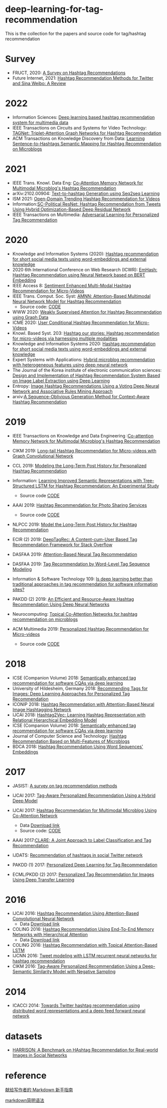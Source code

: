 # deep-learning-for-tag-recommendation
This is the collection for the papers and source code for tag/hashtag recommendation

# Survey

- FRUCT, 2020: [A Survey on Hashtag Recommendations](https://fruct.org/publications/acm27/files/Jai.pdf)
- Future Internet, 2021: [Hashtag Recommendation Methods for Twitter and Sina Weibo: A Review](https://www.mdpi.com/1999-5903/13/5/129/htm)

# 2022

- Information Sciences: [Deep learning based hashtag recommendation system for multimedia data](https://www.sciencedirect.com/science/article/pii/S0020025522008246?via%3Dihub)
- IEEE Transactions on Circuits and Systems for Video Technology: [TAGNet: Triplet-Attention Graph Networks for Hashtag Recommendation](https://ieeexplore.ieee.org/document/9409169)
- ACM Transactions on Knowledge Discovery from Data: [Learning Sentence-to-Hashtags Semantic Mapping for Hashtag Recommendation on Microblogs](https://dl.acm.org/doi/10.1145/3466876)

# 2021

- IEEE Trans. Knowl. Data Eng: [Co-Attention Memory Network for Multimodal Microblog's Hashtag Recommendation](https://ieeexplore.ieee.org/document/8784219/)
- arXiv:2102.00904: [Text-to-hashtag Generation using Seq2seq Learning](https://arxiv.org/abs/2102.00904)
- ISM 2021: [Open-Domain Trending Hashtag Recommendation for Videos](https://ieeexplore.ieee.org/document/9666058/)
- Information:[SC-Political ResNet: Hashtag Recommendation from Tweets Using Hybrid Optimization-Based Deep Residual Network](https://www.mdpi.com/2078-2489/12/10/389)
- IEEE Transactions on Multimedia: [Adversarial Learning for Personalized Tag Recommendation](https://ieeexplore.ieee.org/abstract/document/9088289/)

# 2020

- Knowledge and Information Systems (2020): [Hashtag recommendation for short social media texts using word-embeddings and external knowledge](https://link.springer.com/article/10.1007/s10115-020-01515-7)
- 2020 6th International Conference on Web Research (ICWR): [EmHash: Hashtag Recommendation using Neural Network based on BERT Embedding](https://ieeexplore.ieee.org/abstract/document/9122275)
- IEEE Access 8: [Sentiment Enhanced Multi-Modal Hashtag Recommendation for Micro-Videos](https://ieeexplore.ieee.org/document/9076071)
- IEEE Trans. Comput. Soc. Syst: [AMNN: Attention-Based Multimodal Neural Network Model for Hashtag Recommendation](https://ieeexplore.ieee.org/document/9082813) 
    - Source code: [CODE](https://github.com/w5688414/AMNN)
- WWW 2020: [Weakly Supervised Attention for Hashtag Recommendation using Graph Data](https://dl.acm.org/doi/10.1145/3366423.3380182)
- ICME 2020: [User Conditional Hashtag Recommendation for Micro-Videos](https://ieeexplore.ieee.org/document/9102824)
- Knowl. Based Syst. 203: [Hashtag our stories: Hashtag recommendation for micro-videos via harnessing multiple modalities](https://www.sciencedirect.com/science/article/abs/pii/S0950705120303798?via%3Dihub)
- Knowledge and Information Systems 2020: [Hashtag recommendation for short social media texts using word-embeddings and external knowledge](https://link.springer.com/article/10.1007/s10115-020-01515-7)
- Expert Systems with Applications: [Hybrid microblog recommendation with heterogeneous features using deep neural network](https://www.sciencedirect.com/science/article/abs/pii/S0957417420309246)
- The Journal of the Korea institute of electronic communication sciences: [Design and Implementation of Hashtag Recommendation System Based on Image Label Extraction using Deep Learning](https://www.koreascience.or.kr/article/JAKO202024063317094.page)
- Entropy: [Image Hashtag Recommendations Using a Voting Deep Neural Network and Associative Rules Mining Approach](https://www.mdpi.com/1099-4300/22/12/1351)
- arxiv:[A Sequence-Oblivious Generation Method for Context-Aware Hashtag Recommendation](https://arxiv.org/abs/2012.02957)


# 2019

- IEEE Transactions on Knowledge and Data Engineering :[Co-attention Memory Network for Multimodal Microblog's Hashtag Recommendation](https://ieeexplore.ieee.org/abstract/document/8784219)
- CIKM 2019: [Long-tail Hashtag Recommendation for Micro-videos with Graph Convolutional Network](https://dl.acm.org/doi/10.1145/3357384.3357912)
- CCL 2019: [Modeling the Long-Term Post History for Personalized Hashtag Recommendation](https://link.springer.com/chapter/10.1007%2F978-3-030-32381-3_40)
- Information: [Learning Improved Semantic Representations with Tree-Structured LSTM for Hashtag Recommendation: An Experimental Study](https://www.mdpi.com/2078-2489/10/4/127)
    - Source code [CODE](https://anon425.wixsite.com/v2ht)
- AAAI 2019: [Hashtag Recommendation for Photo Sharing Services](https://aimagazine.org/ojs/index.php/AAAI/article/view/4528)
    - Source code [CODE](https://github.com/SoftWiser-group/macon)
- NLPCC 2019: [Model the Long-Term Post History for Hashtag Recommendation](https://link.springer.com/chapter/10.1007%2F978-3-030-32233-5_46)
- ECIR (2) 2019: [DeepTagRec: A Content-cum-User Based Tag Recommendation Framework for Stack Overflow](https://link.springer.com/chapter/10.1007%2F978-3-030-15719-7_16)
- DASFAA  2019: [Attention-Based Neural Tag Recommendation](https://link.springer.com/chapter/10.1007%2F978-3-030-18579-4_21)
- DASFAA  2019: [Tag Recommendation by Word-Level Tag Sequence Modeling](https://link.springer.com/chapter/10.1007%2F978-3-030-18590-9_58)

- Information & Software Technology 109: [Is deep learning better than traditional approaches in tag recommendation for software information sites?](https://www.sciencedirect.com/science/article/pii/S0950584919300047?via%3Dihub)

- PAKDD (2) 2019: [An Efficient and Resource-Aware Hashtag Recommendation Using Deep Neural Networks](https://link.springer.com/chapter/10.1007%2F978-3-030-16145-3_12)
- Neurocomputing: [Topical Co-Attention Networks for hashtag recommendation on microblogs](https://www.sciencedirect.com/science/article/pii/S0925231218314012?via%3Dihub)

- ACM Multimedia 2019: [Personalized Hashtag Recommendation for Micro-videos](https://dl.acm.org/doi/10.1145/3343031.3350858)
    - Source code [CODE](https://github.com/weiyinwei/PHR_GCN)

# 2018

- ICSE (Companion Volume) 2018: [Semantically enhanced tag recommendation for software CQAs via deep learning](https://dl.acm.org/citation.cfm?doid=3183440.3194977)
- University of Hildesheim, Germany 2018: [Recommending Tags for Images: Deep Learning Approaches for Personalized Tag Recommendation](https://hildok.bsz-bw.de/frontdoor/index/index/docId/881)
- ICONIP 2018: [Hashtag Recommendation with Attention-Based Neural Image Hashtagging Network](https://link.springer.com/chapter/10.1007%2F978-3-030-04179-3_5)
- IJCAI 2018: [Hashtag2Vec: Learning Hashtag Representation with Relational Hierarchical Embedding Model](https://www.ijcai.org/proceedings/2018/480)
- ICSE (Companion Volume) 2018: [Semantically enhanced tag recommendation for software CQAs via deep learning](https://dl.acm.org/citation.cfm?doid=3183440.3194977)
- Journal of Computer Science and Technology: [Hashtag Recommendation Based on Multi-Features of Microblogs](https://link.springer.com/article/10.1007%2Fs11390-018-1851-2)
- BDCA 2018: [Hashtag Recommendation Using Word Sequences' Embeddings](https://link.springer.com/chapter/10.1007%2F978-3-319-96292-4_11)

# 2017

- JASIST: [A survey on tag recommendation methods](http://onlinelibrary.wiley.com/doi/10.1002/asi.23736/abstract;jsessionid=FBF97B408AC87EEE815AEA6EF3615A81.f04t02)

- IJCAI 2017: [Tag-Aware Personalized Recommendation Using a Hybrid Deep Model](https://www.ijcai.org/proceedings/2017/446)
- IJCAI 2017: [Hashtag Recommendation for Multimodal Microblog Using Co-Attention Network](https://www.ijcai.org/proceedings/2017/478)
    - Data [Download link](http://qizhang.info/paper/data/ijcai2017_multimodal_hashtag_data.zip)
    - Source code: [CODE](http://qizhang.info/paper/code/IJCAI2017.zip)

- AAAI 2017:[CLARE: A Joint Approach to Label Classification and Tag Recommendation](https://aaai.org/ocs/index.php/AAAI/AAAI17/paper/view/14239)
- IJDATS: [Recommendation of hashtags in social Twitter network](http://www.inderscience.com/offer.php?id=86631)
- PAKDD (1) 2017: [Personalized Deep Learning for Tag Recommendation](https://link.springer.com/chapter/10.1007%2F978-3-319-57454-7_15)
- ECML/PKDD (2) 2017: [Personalized Tag Recommendation for Images Using Deep Transfer Learning](https://link.springer.com/chapter/10.1007%2F978-3-319-71246-8_43)

# 2016

- IJCAI 2016: [Hashtag Recommendation Using Attention-Based Convolutional Neural Network](http://www.ijcai.org/Abstract/16/395)
    - Data [Download link](http://qizhang.info/paper/data/ijcai2016_hashtag_dataset.zip)
- COLING 2016: [Hashtag Recommendation Using End-To-End Memory Networks with Hierarchical Attention](http://aclweb.org/anthology/C/C16/C16-1090.pdf)
    - Data [Download link](http://qizhang.info/paper/data/coling2016_hashtag_dataset.zip)
- COLING 2016: [Hashtag Recommendation with Topical Attention-Based LSTM](http://aclweb.org/anthology/C/C16/C16-1284.pdf)
- IJCNN 2016: [Tweet modeling with LSTM recurrent neural networks for hashtag recommendation](http://ieeexplore.ieee.org/document/7727385/)
- CIKM 2016: [Tag-Aware Personalized Recommendation Using a Deep-Semantic Similarity Model with Negative Sampling](https://dl.acm.org/citation.cfm?doid=2983323.2983874)

# 2014

- ICACCI 2014: [Towards Twitter hashtag recommendation using distributed word representations and a deep feed forward neural network](http://ieeexplore.ieee.org/document/6968557/?arnumber=6968557&tag=1)

# datasets
- [HARRISON: A Benchmark on HAshtag Recommendation for Real-world Images in Social Networks](https://arxiv.org/abs/1605.05054)

# reference 
[献给写作者的 Markdown 新手指南][1]

[markdown简明语法][2]

[1]:https://www.jianshu.com/p/q81RER
[2]:https://www.cnblogs.com/back-man/p/5012746.html

